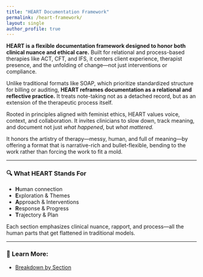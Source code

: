 ```yaml
---
title: "HEART Documentation Framework"
permalink: /heart-framework/
layout: single
author_profile: true
---
```


**HEART is a flexible documentation framework designed to honor both clinical nuance and ethical care.** Built for relational and process-based therapies like ACT, CFT, and IFS, it centers client experience, therapist presence, and the unfolding of change—not just interventions or compliance.

Unlike traditional formats like SOAP, which prioritize standardized structure for billing or auditing, **HEART reframes documentation as a relational and reflective practice.** It treats note-taking not as a detached record, but as an extension of the therapeutic process itself.

Rooted in principles aligned with feminist ethics, HEART values voice, context, and collaboration. It invites clinicians to slow down, track meaning, and document not just *what happened*, but *what mattered.*

It honors the artistry of therapy—messy, human, and full of meaning—by offering a format that is narrative-rich and bullet-flexible, bending to the work rather than forcing the work to fit a mold.

---

### 🔍 What HEART Stands For

- **H**uman connection  
- **E**xploration & Themes  
- **A**pproach & Interventions  
- **R**esponse & Progress  
- **T**rajectory & Plan

Each section emphasizes clinical nuance, rapport, and process—all the human parts that get flattened in traditional models.

---

### 🧠 Learn More:
- [Breakdown by Section](/heart-of-therapy/heart-framework/breakdown/)

